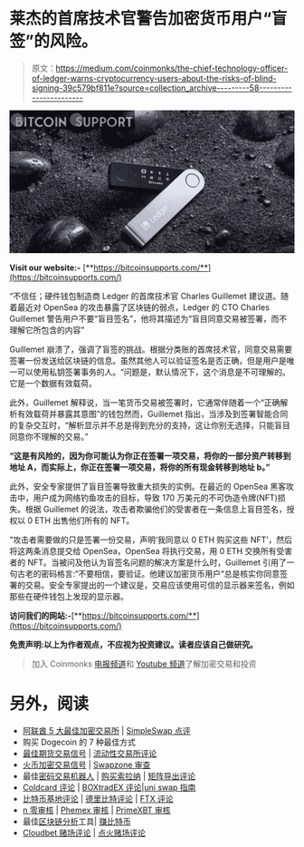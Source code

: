 # 莱杰的首席技术官警告加密货币用户“盲签”的风险。

> 原文：<https://medium.com/coinmonks/the-chief-technology-officer-of-ledger-warns-cryptocurrency-users-about-the-risks-of-blind-signing-39c579bf811e?source=collection_archive---------58----------------------->

![](img/e66a5761396286507b67c29eb559d569.png)

**Visit our website:-** [**https://bitcoinsupports.com/**](https://bitcoinsupports.com/)

“不信任；硬件钱包制造商 Ledger 的首席技术官 Charles Guillemet 建议道。随着最近对 OpenSea 的攻击暴露了区块链的弱点，Ledger 的 CTO Charles Guillemet 警告用户不要“盲目签名”，他将其描述为“盲目同意交易被签署，而不理解它所包含的内容”

Guillemet 崩溃了，强调了盲签的挑战。根据分类账的首席技术官，同意交易需要签署一份发送给区块链的信息。虽然其他人可以验证签名是否正确，但是用户是唯一可以使用私钥签署事务的人。“问题是，默认情况下，这个消息是不可理解的。它是一个数据有效载荷。

此外，Guillemet 解释说，当一笔货币交易被签署时，它通常伴随着一个“正确解析有效载荷并暴露其意图”的钱包然而，Guillemet 指出，当涉及到签署智能合同的复杂交互时，“解析显示并不总是得到充分的支持，这让你别无选择，只能盲目同意你不理解的交易。”

**“这是有风险的，因为你可能认为你正在签署一项交易，将你的一部分资产转移到地址 A，而实际上，你正在签署一项交易，将你的所有现金转移到地址 b。”**

此外，安全专家提供了盲目签署导致重大损失的实例。在最近的 OpenSea 黑客攻击中，用户成为网络钓鱼攻击的目标，导致 170 万美元的不可伪造令牌(NFT)损失。根据 Guillemet 的说法，攻击者欺骗他们的受害者在一条信息上盲目签名，授权以 0 ETH 出售他们所有的 NFT。

“攻击者需要做的只是签署一份交易，声明‘我同意以 0 ETH 购买这些 NFT’，然后将这两条消息提交给 OpenSea，OpenSea 将执行交易，用 0 ETH 交换所有受害者的 NFT。当被问及他认为盲签名问题的解决方案是什么时，Guillemet 引用了一句古老的密码格言:“不要相信，要验证。他建议加密货币用户“总是核实你同意签署的交易。安全专家提出的一个建议是，交易应该使用可信的显示器来签名，例如那些在硬件钱包上发现的显示器。

**访问我们的网站:-**[**https://bitcoinsupports.com/**](https://bitcoinsupports.com/)

**免责声明:以上为作者观点，不应视为投资建议。读者应该自己做研究。**

> 加入 Coinmonks [电报频道](https://t.me/coincodecap)和 [Youtube 频道](https://www.youtube.com/c/coinmonks/videos)了解加密交易和投资

# 另外，阅读

*   [阿联酋 5 大最佳加密交易所](https://coincodecap.com/best-crypto-exchanges-in-uae) | [SimpleSwap 点评](https://coincodecap.com/simpleswap-review)
*   购买 Dogecoin 的 7 种最佳方式
*   [最佳期货交易信号](https://coincodecap.com/futures-trading-signals) | [流动性交易所评论](https://coincodecap.com/liquid-exchange-review)
*   [火币加密交易信号](https://coincodecap.com/huobi-crypto-trading-signals) | [Swapzone 审查](/coinmonks/swapzone-review-crypto-exchange-data-aggregator-e0ad78e55ed7)
*   最佳[密码交易机器人](https://coincodecap.com/best-crypto-trading-bots) | [购买索拉纳](https://coincodecap.com/buy-solana) | [矩阵导出评论](https://coincodecap.com/matrixport-review)
*   [Coldcard 评论](https://coincodecap.com/coldcard-review) | [BOXtradEX 评论](https://coincodecap.com/boxtradex-review)|[uni swap 指南](https://coincodecap.com/uniswap)
*   [比特币基地评论](/coinmonks/coinbase-review-6ef4e0f56064) | [德里比特评论](/coinmonks/deribit-review-options-fees-apis-and-testnet-2ca16c4bbdb2) | [FTX 评论](/coinmonks/ftx-crypto-exchange-review-53664ac1198f)
*   [n 零审核](/coinmonks/ngrave-zero-review-c465cf8307fc) | [Phemex 审核](/coinmonks/phemex-review-4cfba0b49e28) | [PrimeXBT 审核](/coinmonks/primexbt-review-88e0815be858)
*   最佳[区块链分析](https://bitquery.io/blog/best-blockchain-analysis-tools-and-software)工具| [赚比特币](/coinmonks/earn-bitcoin-6e8bd3c592d9)
*   [Cloudbet 赌场评论](https://coincodecap.com/cloudbet-casino-review) | [点火赌场评论](https://coincodecap.com/ignition-casino-review)